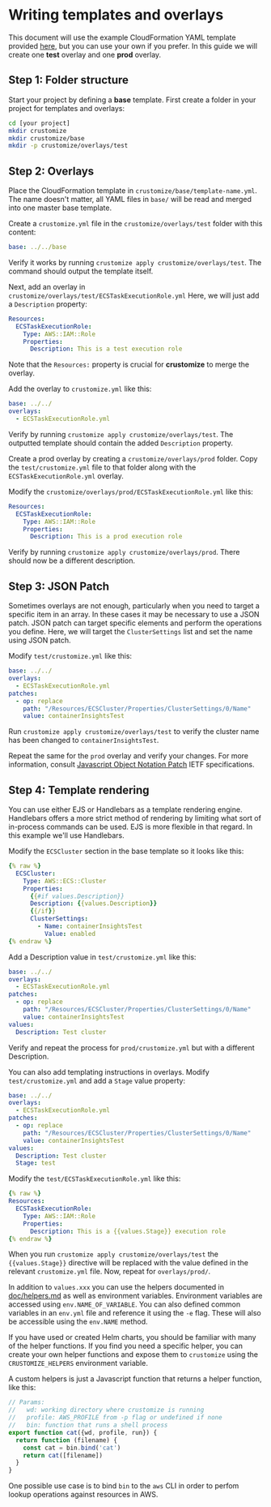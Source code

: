 # Writing templates and overlays

This document will use the example CloudFormation YAML template
provided
[here](https://docs.aws.amazon.com/AWSCloudFormation/latest/UserGuide/quickref-ecs.html),
but you can use your own if you prefer. In this guide we will create
one **test** overlay and one **prod** overlay.

## Step 1: Folder structure
Start your project by defining a **base** template. First
create a folder in your project for templates and overlays:

```bash
cd [your project]
mkdir crustomize
mkdir crustomize/base
mkdir -p crustomize/overlays/test
```

## Step 2: Overlays

Place the CloudFormation template in `crustomize/base/template-name.yml`.
The name doesn't matter, all YAML files in `base/` will be read and
merged into one master base template.

Create a `crustomize.yml` file in the `crustomize/overlays/test` folder
with this content:

```yml
base: ../../base
```

Verify it works by running `crustomize apply crustomize/overlays/test`. The
command should output the template itself.

Next, add an overlay in `crustomize/overlays/test/ECSTaskExecutionRole.yml`
Here, we will just add a `Description` property:

```yml
Resources:
  ECSTaskExecutionRole:
    Type: AWS::IAM::Role
    Properties:
      Description: This is a test execution role
```
Note that the `Resources:` property is crucial for **crustomize** to merge
the overlay.

Add the overlay to `crustomize.yml` like this:

```yml
base: ../../
overlays:
  - ECSTaskExecutionRole.yml
```

Verify by running `crustomize apply crustomize/overlays/test`. The outputted
template should contain the added `Description` property.

Create a prod overlay by creating a `crustomize/overlays/prod` folder.
Copy the `test/crustomize.yml` file to that folder along with the
`ECSTaskExecutionRole.yml` overlay.

Modify the `crustomize/overlays/prod/ECSTaskExecutionRole.yml` like this:

```yml
Resources:
  ECSTaskExecutionRole:
    Type: AWS::IAM::Role
    Properties:
      Description: This is a prod execution role
```

Verify by running `crustomize apply crustomize/overlays/prod`. There should
now be a different description.

## Step 3: JSON Patch

Sometimes overlays are not enough, particularly when you need to target
a specific item in an array. In these cases it may be necessary to use
a JSON patch. JSON patch can target specific elements and perform the
operations you define. Here, we will target the `ClusterSettings` list
and set the name using JSON patch.

Modify `test/crustomize.yml` like this:

```yml
base: ../../
overlays:
  - ECSTaskExecutionRole.yml
patches:
  - op: replace
    path: "/Resources/ECSCluster/Properties/ClusterSettings/0/Name"
    value: containerInsightsTest
```

Run `crustomize apply crustomize/overlays/test` to verify the cluster
name has been changed to `containerInsightsTest`.

Repeat the same for the `prod` overlay and verify your changes.
For more information, consult [Javascript Object Notation
Patch](https://datatracker.ietf.org/doc/html/rfc6902)
IETF specifications.

## Step 4: Template rendering

You can use either EJS or Handlebars as a template rendering engine.
Handlebars offers a more strict method of rendering by limiting
what sort of in-process commands can be used. EJS is more flexible
in that regard. In this example we'll use Handlebars.

Modify the `ECSCluster` section in the base template so it looks like this:

```yml
{% raw %}
  ECSCluster:
    Type: AWS::ECS::Cluster
    Properties:
      {{#if values.Description}}
      Description: {{values.Description}}
      {{/if}}
      ClusterSettings:
        - Name: containerInsightsTest
          Value: enabled
{% endraw %}
```

Add a Description value in `test/crustomize.yml` like this:

```yml
base: ../../
overlays:
  - ECSTaskExecutionRole.yml
patches:
  - op: replace
    path: "/Resources/ECSCluster/Properties/ClusterSettings/0/Name"
    value: containerInsightsTest
values:
  Description: Test cluster
```

Verify and repeat the process for `prod/crustomize.yml` but with a different
Description.

You can also add templating instructions in overlays. Modify
`test/crustomize.yml` and add a `Stage` value property:

```yml
base: ../../
overlays:
  - ECSTaskExecutionRole.yml
patches:
  - op: replace
    path: "/Resources/ECSCluster/Properties/ClusterSettings/0/Name"
    value: containerInsightsTest
values:
  Description: Test cluster
  Stage: test
```

Modify the `test/ECSTaskExecutionRole.yml` like this:

```yml
{% raw %}
Resources:
  ECSTaskExecutionRole:
    Type: AWS::IAM::Role
    Properties:
      Description: This is a {{values.Stage}} execution role
{% endraw %}
```

When you run `crustomize apply crustomize/overlays/test` the `{{values.Stage}}`
directive will be replaced with the value defined in the relevant
`crustomize.yml` file. Now, repeat for `overlays/prod/`.

In addition to `values.xxx` you can use the helpers documented in
[doc/helpers.md](./helpers.md) as well as environment variables.
Environment variables are accessed using `env.NAME_OF_VARIABLE`.
You can also defined common variables in an `env.yml` file and reference
it using the `-e` flag. These will also be accessible using the `env.NAME`
method.

If you have used or created Helm charts, you should be familiar with many
of the helper functions. If you find you need a specific helper, you can
create your own helper functions and expose them to `crustomize` using the
`CRUSTOMIZE_HELPERS` environment variable.

A custom helpers is just a Javascript function that returns a helper
function, like this:

```javascript
// Params:
//   wd: working directory where crustomize is running
//   profile: AWS_PROFILE from -p flag or undefined if none
//   bin: function that runs a shell process
export function cat({wd, profile, run}) {
  return function (filename) {
    const cat = bin.bind('cat')
    return cat([filename])
  }
}
```

One possible use case is to bind `bin` to the `aws` CLI in order to perfom
lookup operations against resources in AWS.
